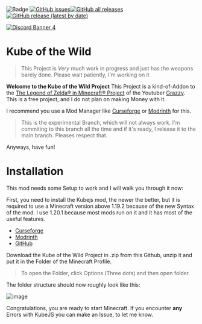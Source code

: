 ![Badge](https://img.shields.io/badge/version-v_0.3.3-blue) [![GitHub issues](https://img.shields.io/github/issues-raw/Friesenjunge226/Kube-of-the-wild)](https://github.com/users/Friesenjunge226/projects/2)[![GitHub all releases](https://img.shields.io/github/downloads/Friesenjunge226/Kube-of-the-wild/total)](https://github.com/Friesenjunge226/Kube-of-the-wild/releases)[![GitHub release (latest by date)](https://img.shields.io/github/v/release/Friesenjunge226/Kube-of-the-wild)](https://github.com/Friesenjunge226/Kube-of-the-wild/releases/latest)

[![Discord Banner 4](https://discordapp.com/api/guilds/1225836171762860113/widget.png?style=banner2)](https://discord.com/invite/b77hdjUuyX)
# Kube of the Wild

> This Project is _Very_ much work in progress and just has the weapons barely done. Please wait patiently, I'm working on it

**Welcome to the Kube of the Wild Project** 
This Project is a kind-of-Addon to the [The Legend of Zelda® in Minecraft® Project](https://m.youtube.com/watch?v=lmdl2Wu7PO0) of the Youtuber [Grazzy](www.youtube.com/grazzyy). This is a free project, and I do not plan on making Money with it.

I recommend you use a Mod Manager like [Curseforge](https://www.curseforge.com/download/app) or [Modrinth](https://modrinth.com/app) for this.

> This is the experimental Branch, which will not always work. I'm commiting to this branch all the time and if it's ready, I release it to the main branch. Pleases respect that.

Anyways, have fun!

# Installation

This mod needs some Setup to work and I will walk you through it now:

First, you need to install the Kubejs mod, the newer the better, but it is required to use a Minecraft version above 1.19.2 because of the new Syntax of the mod. I use 1.20.1 because most mods run on it and it has most of the useful features.

* [Curseforge](https://www.curseforge.com/minecraft/mc-mods/kubejs)
* [Modrinth](https://modrinth.com/mod/kubejs/versions)
* [GitHub](https://github.com/KubeJS-Mods/KubeJS)

Download the Kube of the Wild Project in .zip from this Github, unzip it and put it in the Folder of the Minecraft Profile. 

>To open the Folder, click Options (Three dots) and then open folder.

The folder structure should now roughly look like this: 

![image](https://github.com/user-attachments/assets/9909dbc3-ca0d-4427-a311-41dd1275a5c2)

Congratulations, you are ready to start Minecraft.
If you encounter __any__ Errors with KubeJS you can make an Issue, to let me know. 
